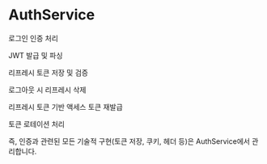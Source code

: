 # AuthService

로그인 인증 처리

JWT 발급 및 파싱

리프레시 토큰 저장 및 검증

로그아웃 시 리프레시 삭제

리프레시 토큰 기반 액세스 토큰 재발급

토큰 로테이션 처리

즉, 인증과 관련된 모든 기술적 구현(토큰 저장, 쿠키, 헤더 등)은 AuthService에서 관리합니다.